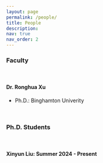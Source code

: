 ```yaml
---
layout: page
permalink: /people/
title: People
description: 
nav: true
nav_order: 2
---
```


<h3>Faculty</h3>
<br>
<h4>Dr. Ronghua Xu</h4>
<ul>
<li>Ph.D.: Binghamton Univerity</li>
</ul>
<br>

<h3>Ph.D. Students</h3>
<br>
<h4>Xinyun Liu: Summer 2024 - Present</h4>

<br>

